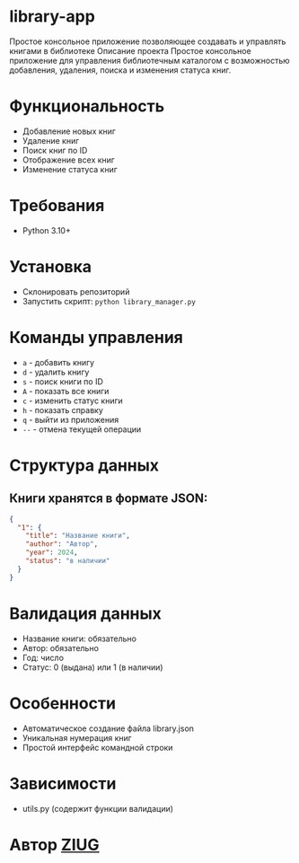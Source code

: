 # library-app
Простое консольное приложение позволяющее создавать и управлять книгами в библиотеке
Описание проекта
Простое консольное приложение для управления библиотечным каталогом с возможностью добавления, удаления, поиска и изменения статуса книг.

# Функциональность
 - Добавление новых книг
 - Удаление книг
 - Поиск книг по ID
 - Отображение всех книг
 - Изменение статуса книг
# Требования
 - Python 3.10+
# Установка
 - Склонировать репозиторий
 - Запустить скрипт: `python library_manager.py`
# Команды управления
 - `a` - добавить книгу
 - `d` - удалить книгу
 - `s` - поиск книги по ID
 - `A` - показать все книги
 - `c` - изменить статус книги
 - `h` - показать справку
 - `q` - выйти из приложения
 - `--` - отмена текущей операции
# Структура данных
## Книги хранятся в формате JSON:
```json
{
  "1": {
    "title": "Название книги",
    "author": "Автор",
    "year": 2024,
    "status": "в наличии"
  }
}
```
# Валидация данных
 - Название книги: обязательно
 - Автор: обязательно
 - Год: число
 - Статус: 0 (выдана) или 1 (в наличии)
# Особенности
 - Автоматическое создание файла library.json
 - Уникальная нумерация книг
 - Простой интерфейс командной строки
# Зависимости
 - utils.py (содержит функции валидации)
# Автор [ZIUG](https://github.com/Ziug/)
